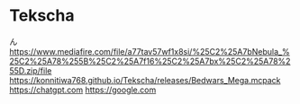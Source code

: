 # Tekscha
ん
https://www.mediafire.com/file/a77tav57wf1x8si/%25C2%25A7bNebula_%25C2%25A78%255B%25C2%25A7f16%25C2%25A7bx%25C2%25A78%255D.zip/file
https://konnitiwa768.github.io/Tekscha/releases/Bedwars_Mega.mcpack
https://chatgpt.com
https://google.com
